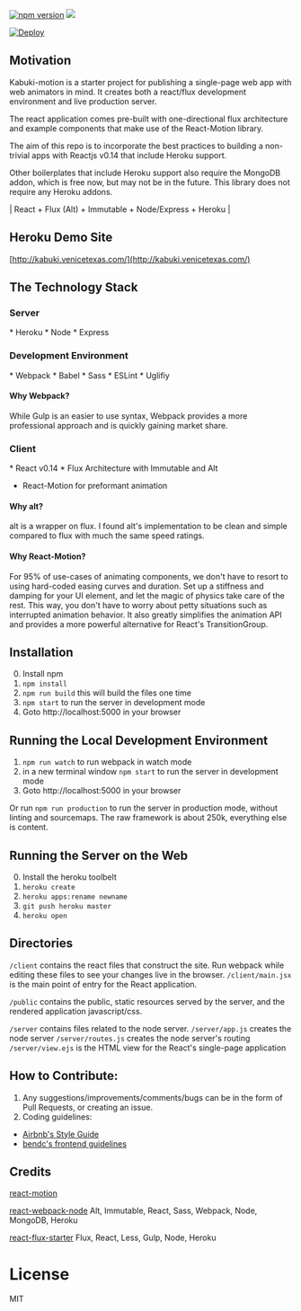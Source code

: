 
[![npm version](https://badge.fury.io/js/react-webpack-node.svg)](http://badge.fury.io/js/react-webpack-node)
<img href="https://gratipay.com/~choonkending/" src="https://img.shields.io/gratipay/choonkending.svg">

[![Deploy](https://www.herokucdn.com/deploy/button.png)](https://heroku.com/deploy)

## Motivation

Kabuki-motion is a starter project for publishing a single-page web app with web animators in mind. It creates both a react/flux development environment and live production server.

The react application comes pre-built with one-directional flux architecture and example components that make use of the React-Motion library.

The aim of this repo is to incorporate the best practices to building a non-trivial apps with Reactjs v0.14 that include Heroku support.

Other boilerplates that include Heroku support also require the MongoDB addon, which is free now, but may not be in the future. This library does not require any Heroku addons.

| React + Flux (Alt) + Immutable + Node/Express + Heroku |

## Heroku Demo Site

[http://kabuki.venicetexas.com/](http://kabuki.venicetexas.com/)

## The Technology Stack

### Server

* Heroku
* Node
* Express

### Development Environment

* Webpack
* Babel
* Sass
* ESLint
* Uglifiy

#### Why Webpack?

While Gulp is an easier to use syntax, Webpack provides a more professional approach and is quickly gaining market share.

### Client

* React v0.14
* Flux Architecture with Immutable and Alt
* React-Motion for preformant animation

#### Why alt?

alt is a wrapper on flux. I found alt's implementation to be clean and simple compared to flux with much the same speed ratings. 

#### Why React-Motion?

For 95% of use-cases of animating components, we don't have to resort to using hard-coded easing curves and duration. Set up a stiffness and damping for your UI element, and let the magic of physics take care of the rest. This way, you don't have to worry about petty situations such as interrupted animation behavior. It also greatly simplifies the animation API and provides a more powerful alternative for React's TransitionGroup.

## Installation

0. Install npm
1. `npm install`
2. `npm run build` this will build the files one time
2. `npm start` to run the server in development mode
3. Goto http://localhost:5000 in your browser

## Running the Local Development Environment

1. `npm run watch` to run webpack in watch mode
2. in a new terminal window `npm start` to run the server in development mode
3. Goto http://localhost:5000 in your browser

Or run `npm run production` to run the server in production mode, without linting and sourcemaps. The raw framework is about 250k, everything else is content.

## Running the Server on the Web

0. Install the heroku toolbelt
1. `heroku create`
2. `heroku apps:rename newname`
3. `git push heroku master`
4. `heroku open`

## Directories

`/client` contains the react files that construct the site. Run webpack while editing these files to see your changes live in the browser.
`/client/main.jsx` is the main point of entry for the React application.

`/public` contains the public, static resources served by the server, and the rendered application javascript/css.

`/server` contains files related to the node server.
`/server/app.js` creates the node server
`/server/routes.js` creates the node server's routing
`/server/view.ejs` is the HTML view for the React's single-page application

## How to Contribute:

1. Any suggestions/improvements/comments/bugs can be in the form of Pull Requests, or creating an issue.
2. Coding guidelines:
 - [Airbnb's Style Guide](https://github.com/airbnb/javascript)
 - [bendc's frontend guidelines](https://github.com/bendc/frontend-guidelines)

## Credits

[react-motion](https://github.com/chenglou/react-motion)

[react-webpack-node](https://github.com/choonkending/react-webpack-node)
Alt, Immutable, React, Sass, Webpack, Node, MongoDB, Heroku

[react-flux-starter](https://github.com/heroku/react-flux-starter)
Flux, React, Less, Gulp, Node, Heroku

License
===============
MIT

